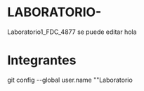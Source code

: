 # LABORATORIO-
Laboratorio1_FDC_4877
se puede editar 
hola
# Integrantes
git config --global user.name ""Laboratorio
